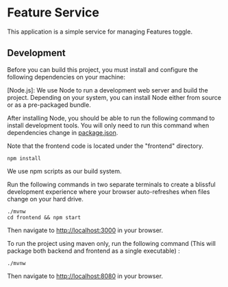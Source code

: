 # Feature Service

This application is a simple service for managing Features toggle.

## Development

Before you can build this project, you must install and configure the following dependencies on your machine:

[Node.js]: We use Node to run a development web server and build the project.
   Depending on your system, you can install Node either from source or as a pre-packaged bundle.

After installing Node, you should be able to run the following command to install development tools.
You will only need to run this command when dependencies change in [package.json](package.json).

Note that the frontend code is located under the "frontend" directory.

```
npm install
```

We use npm scripts as our build system.

Run the following commands in two separate terminals to create a blissful development experience where your browser
auto-refreshes when files change on your hard drive.

```
./mvnw
cd frontend && npm start
```

Then navigate to [http://localhost:3000](http://localhost:3000) in your browser.

To run the project using maven only, run the following command (This will package both backend and frontend as a single executable) :

```
./mvnw
```

Then navigate to [http://localhost:8080](http://localhost:8080) in your browser.



